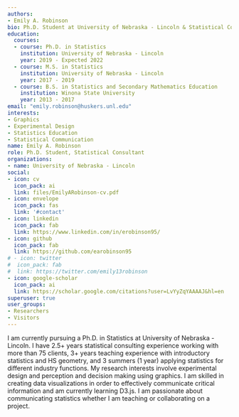 ```yaml
---
authors:
- Emily A. Robinson
bio: Ph.D. Student at University of Nebraska - Lincoln & Statistical Consultant at the SC3L Desk
education:
  courses:
  - course: Ph.D. in Statistics
    institution: University of Nebraska - Lincoln
    year: 2019 - Expected 2022
  - course: M.S. in Statistics
    institution: University of Nebraska - Lincoln
    year: 2017 - 2019
  - course: B.S. in Statistics and Secondary Mathematics Education
    institution: Winona State University
    year: 2013 - 2017
email: "emily.robinson@huskers.unl.edu"
interests:
- Graphics
- Experimental Design
- Statistics Education
- Statistical Communication
name: Emily A. Robinson
role: Ph.D. Student, Statistical Consultant
organizations:
- name: University of Nebraska - Lincoln
social:
- icon: cv
  icon_pack: ai
  link: files/EmilyARobinson-cv.pdf
- icon: envelope
  icon_pack: fas
  link: '#contact'
- icon: linkedin
  icon_pack: fab
  link: https://www.linkedin.com/in/erobinson95/
- icon: github
  icon_pack: fab
  link: https://github.com/earobinson95
# - icon: twitter
#  icon_pack: fab
#  link: https://twitter.com/emily13robinson
- icon: google-scholar
  icon_pack: ai
  link: https://scholar.google.com/citations?user=LvYyZqYAAAAJ&hl=en
superuser: true
user_groups:
- Researchers
- Visitors
---
```


I am currently pursuing a Ph.D. in Statistics at University of Nebraska - Lincoln. I have 2.5+ years statistical consulting experience working with more than 75 clients, 3+ years teaching experience with introductory statistics and HS geometry, and 3 summers (1 year) applying statistics for different industry functions. My research interests involve experimental design and perception and decision making using graphics. I am skilled in creating data visualizations in order to effectively communicate critical information and am currently learning D3.js. I am passionate about communicating statistics whether I am teaching or collaborating on a project.